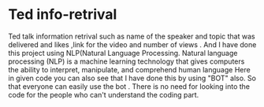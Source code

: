 # Ted info-retrival
Ted talk information retrival such as name of the speaker and topic that was delivered and likes ,link for the video and number of views .
And I have done this project using NLP(Natural Language Processing.
Natural language processing (NLP) is a machine learning technology that gives computers the ability to interpret, manipulate, and comprehend human language
Here in given code you can also see that I have done this by using "BOT" also.
So that everyone can easily use the bot .
There is no need for looking into the code for the people who can't understand the coding part.

